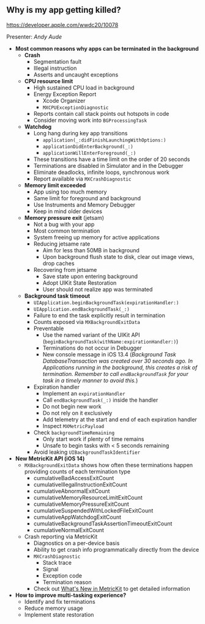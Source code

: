 ## Why is my app getting killed?

https://developer.apple.com/wwdc20/10078

Presenter: _Andy Aude_

- **Most common reasons why apps can be terminated in the background**
  - **Crash**
    - Segmentation fault
    - Illegal instruction
    - Asserts and uncaught exceptions
  - **CPU resource limit**
    - High sustained CPU load in background
    - Energy Exception Report
      - Xcode Organizer
      - `MXCPUExceptionDiagnostic`
    - Reports contain call stack points out hotspots in code
    - Consider moving work into `BGProcessingTask`
  - **Watchdog**
    - Long hang during key app transitions
      - `application(_:didFinishLaunchingWithOptions:)`
      - `applicationDidEnterBackground(_:)`
      - `applicationWillEnterForeground(_:)`
    - These transitions have a time limit on the order of 20 seconds
    - Terminations are disabled in Simulator and in the Debugger
    - Eliminate deadlocks, infinite loops, synchronous work
    - Report available via `MXCrashDiagnostic`
  - **Memory limit exceeded**
    - App using too much memory
    - Same limit for foreground and background
    - Use Instruments and Memory Debugger
    - Keep in mind older devices
  - **Memory pressure exit** (jetsam)
    - Not a bug with your app
    - Most common termination
    - System freeing up memory for active applications
    - Reducing jetsame rate
      - Aim for less than 50MB in background
      - Upon background flush state to disk, clear out image views, drop caches
    - Recovering from jetsame
      - Save state upon entering background
      - Adopt UIKit State Restoration
      - User should not realize app was terminated
  - **Background task timeout**
    - `UIApplication.beginBackgroundTask(expirationHandler:)`
    - `UIApplication.endBackgroundTask(_:)`
    - Failure to end the task explicitly result in termination
    - Counts exposed via `MXBackgroundExitData`
    - Preventable
      - Use the named variant of the UIKit API (`beginBackgroundTask(withName:expirationHandler:)`)
      - Terminations do not occur in Debugger
      - New console message in iOS 13.4 (_Background Task DatabaseTransaction was created over 30 seconds ago. In Applications running in the background, this creates a risk of termination. Remember to call `endBackgroundTask` for your task in a timely manner to avoid this._)
    - Expiration handler
      - Implement an `expirationHandler`
      - Call `endBackgroundTask(_:)` inside the handler
      - Do not begin new work
      - Do not rely on it exclusively
      - Add telemetry at the start and end of each expiration handler
      - Inspect `MXMetricPayload`
    - Check `backgroundTimeRemaining`
      - Only start work if plenty of time remains
      - Unsafe to begin tasks with < 5 seconds remaining
    - Avoid leaking `UIBackgroundTaskIdentifier`
- **New MetricKit API (iOS 14)**
  - `MXBackgroundExitData` shows how often these terminations happen providing counts of each termination type
    - cumulativeBadAccessExitCount
    - cumulativeIllegalInstructionExitCount
    - cumulativeAbnormalExitCount
    - cumulativeMemoryResourceLimitExitCount
    - cumulativeMemoryPressureExitCount
    - cumulativeSuspendedWithLockedFileExitCount
    - cumulativeAppWatchdogExitCount
    - cumulativeBackgroundTaskAssertionTimeoutExitCount
    - cumulativeNormalExitCount
  - Crash reporting via MetricKit
    - Diagnostics on a per-device basis
    - Ability to get crash info programmatically directly from the device
    - `MXCrashDiagnostic`
      - Stack trace
      - Signal
      - Exception code
      - Termination reason
    - Check out [What's New in MetricKit]() to get detailed information
- **How to improve multi-tasking experience?**
  - Identify and fix terminations
  - Reduce memory usage
  - Implement state restoration
